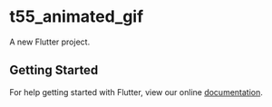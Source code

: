 # t55_animated_gif

A new Flutter project.

## Getting Started

For help getting started with Flutter, view our online
[documentation](http://flutter.io/).
